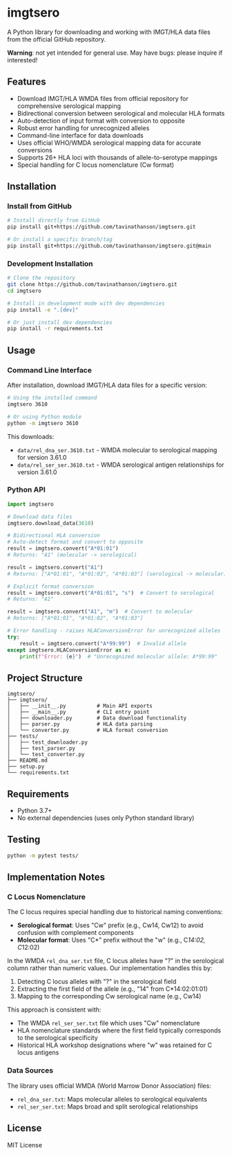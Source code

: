 # imgtsero

A Python library for downloading and working with IMGT/HLA data files from the official GitHub repository.

**Warning**: not yet intended for general use. May have bugs: please inquire if interested!

## Features

- Download IMGT/HLA WMDA files from official repository for comprehensive serological mapping
- Bidirectional conversion between serological and molecular HLA formats
- Auto-detection of input format with conversion to opposite
- Robust error handling for unrecognized alleles
- Command-line interface for data downloads
- Uses official WHO/WMDA serological mapping data for accurate conversions
- Supports 26+ HLA loci with thousands of allele-to-serotype mappings
- Special handling for C locus nomenclature (Cw format)

## Installation

### Install from GitHub

```bash
# Install directly from GitHub
pip install git+https://github.com/tavinathanson/imgtsero.git

# Or install a specific branch/tag
pip install git+https://github.com/tavinathanson/imgtsero.git@main
```

### Development Installation

```bash
# Clone the repository
git clone https://github.com/tavinathanson/imgtsero.git
cd imgtsero

# Install in development mode with dev dependencies
pip install -e ".[dev]"

# Or just install dev dependencies
pip install -r requirements.txt
```

## Usage

### Command Line Interface

After installation, download IMGT/HLA data files for a specific version:

```bash
# Using the installed command
imgtsero 3610

# Or using Python module
python -m imgtsero 3610
```

This downloads:
- `data/rel_dna_ser.3610.txt` - WMDA molecular to serological mapping for version 3.61.0
- `data/rel_ser_ser.3610.txt` - WMDA serological antigen relationships for version 3.61.0

### Python API

```python
import imgtsero

# Download data files
imgtsero.download_data(3610)

# Bidirectional HLA conversion
# Auto-detect format and convert to opposite
result = imgtsero.convert("A*01:01")
# Returns: "A1" (molecular -> serological)

result = imgtsero.convert("A1")
# Returns: ["A*01:01", "A*01:02", "A*01:03"] (serological -> molecular)

# Explicit format conversion
result = imgtsero.convert("A*01:01", "s")  # Convert to serological
# Returns: "A1"

result = imgtsero.convert("A1", "m")  # Convert to molecular
# Returns: ["A*01:01", "A*01:02", "A*01:03"]

# Error handling - raises HLAConversionError for unrecognized alleles
try:
    result = imgtsero.convert("A*99:99")  # Invalid allele
except imgtsero.HLAConversionError as e:
    print(f"Error: {e}")  # "Unrecognized molecular allele: A*99:99"
```

## Project Structure

```
imgtsero/
├── imgtsero/
│   ├── __init__.py          # Main API exports
│   ├── __main__.py          # CLI entry point
│   ├── downloader.py        # Data download functionality
│   ├── parser.py            # HLA data parsing
│   └── converter.py         # HLA format conversion
├── tests/
│   ├── test_downloader.py
│   ├── test_parser.py
│   └── test_converter.py
├── README.md
├── setup.py
└── requirements.txt
```

## Requirements

- Python 3.7+
- No external dependencies (uses only Python standard library)

## Testing

```bash
python -m pytest tests/
```

## Implementation Notes

### C Locus Nomenclature

The C locus requires special handling due to historical naming conventions:

- **Serological format**: Uses "Cw" prefix (e.g., Cw14, Cw12) to avoid confusion with complement components
- **Molecular format**: Uses "C*" prefix without the "w" (e.g., C*14:02, C*12:02)

In the WMDA `rel_dna_ser.txt` file, C locus alleles have "?" in the serological column rather than numeric values. Our implementation handles this by:

1. Detecting C locus alleles with "?" in the serological field
2. Extracting the first field of the allele (e.g., "14" from C*14:02:01:01)
3. Mapping to the corresponding Cw serological name (e.g., Cw14)

This approach is consistent with:
- The WMDA `rel_ser_ser.txt` file which uses "Cw" nomenclature
- HLA nomenclature standards where the first field typically corresponds to the serological specificity
- Historical HLA workshop designations where "w" was retained for C locus antigens

### Data Sources

The library uses official WMDA (World Marrow Donor Association) files:
- `rel_dna_ser.txt`: Maps molecular alleles to serological equivalents
- `rel_ser_ser.txt`: Maps broad and split serological relationships

## License

MIT License
